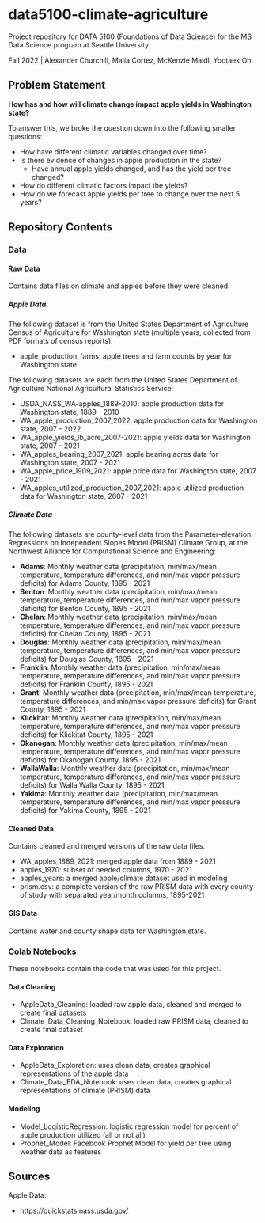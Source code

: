 # data5100-climate-agriculture
Project repository for DATA 5100 (Foundations of Data Science) for the MS Data Science program at Seattle University.

Fall 2022 | Alexander Churchill, Malia Cortez, McKenzie Maidl, Yootaek Oh

## Problem Statement
**How has and how will climate change impact apple yields in Washington state?**

To answer this, we broke the question down into the following smaller questions:

- How have different climatic variables changed over time?
- Is there evidence of changes in apple production in the state?
    - Have annual apple yields changed, and has the yield per tree changed?
- How do different climatic factors impact the yields?
- How do we forecast apple yields per tree to change over the next 5 years?

## Repository Contents

### Data

#### Raw Data
Contains data files on climate and apples before they were cleaned.

##### Apple Data
The following dataset is from the United States Department of Agriculture Census of Agriculture for Washington state (multiple years, collected from PDF formats of census reports):
- apple_production_farms: apple trees and farm counts by year for Washington state

The following datasets are each from the United States Department of Agriculture National Agricultural Statistics Service: 
- USDA_NASS_WA-apples_1889-2010: apple production data for Washington state, 1889 - 2010
- WA_apple_production_2007_2022: apple production data for Washington state, 2007 - 2022
- WA_apple_yields_lb_acre_2007-2021: apple yields data for Washington state, 2007 - 2021
- WA_apples_bearing_2007_2021: apple bearing acres data for Washington state, 2007 - 2021
- WA_apple_price_1909_2021: apple price data for Washington state, 2007 - 2021
- WA_apples_utilized_production_2007_2021: apple utilized production data for Washington state, 2007 - 2021

##### Climate Data
The following datasets are county-level data from the Parameter-elevation Regressions on Independent Slopes Model (PRISM) Climate Group, at the Northwest Alliance for Computational Science and Engineering:
- **Adams**: Monthly weather data (precipitation, min/max/mean temperature, temperature differences, and min/max vapor pressure deficits) for Adams County, 1895 - 2021
- **Benton**: Monthly weather data (precipitation, min/max/mean temperature, temperature differences, and min/max vapor pressure deficits) for Benton County, 1895 - 2021
- **Chelan**: Monthly weather data (precipitation, min/max/mean temperature, temperature differences, and min/max vapor pressure deficits) for Chelan County, 1895 - 2021
- **Douglas**: Monthly weather data (precipitation, min/max/mean temperature, temperature differences, and min/max vapor pressure deficits) for Douglas County, 1895 - 2021
- **Franklin**: Monthly weather data (precipitation, min/max/mean temperature, temperature differences, and min/max vapor pressure deficits) for Franklin County, 1895 - 2021
- **Grant**: Monthly weather data (precipitation, min/max/mean temperature, temperature differences, and min/max vapor pressure deficits) for Grant County, 1895 - 2021
- **Klickitat**: Monthly weather data (precipitation, min/max/mean temperature, temperature differences, and min/max vapor pressure deficits) for Klickitat County, 1895 - 2021
- **Okanogan**: Monthly weather data (precipitation, min/max/mean temperature, temperature differences, and min/max vapor pressure deficits) for Okanogan County, 1895 - 2021
- **WallaWalla**: Monthly weather data (precipitation, min/max/mean temperature, temperature differences, and min/max vapor pressure deficits) for Walla Walla County, 1895 - 2021
- **Yakima**: Monthly weather data (precipitation, min/max/mean temperature, temperature differences, and min/max vapor pressure deficits) for Yakima County, 1895 - 2021


#### Cleaned Data
Contains cleaned and merged versions of the raw data files.

- WA_apples_1889_2021: merged apple data from 1889 - 2021
- apples_1970: subset of needed columns, 1970 - 2021
- apples_years: a merged apple/climate dataset used in modeling
- prism.csv: a complete version of the raw PRISM data with every county of study with separated year/month columns, 1895-2021

#### GIS Data
Contains water and county shape data for Washington state.

### Colab Notebooks
These notebooks contain the code that was used for this project.

#### Data Cleaning
- AppleData_Cleaning: loaded raw apple data, cleaned and merged to create final datasets
- Climate_Data_Cleaning_Notebook: loaded raw PRISM data, cleaned to create final dataset

#### Data Exploration
- AppleData_Exploration: uses clean data, creates graphical representations of the apple data
- Climate_Data_EDA_Notebook: uses clean data, creates graphical representations of climate (PRISM) data

#### Modeling
- Model_LogisticRegression: logistic regression model for percent of apple production utilized (all or not all) 
- Prophet_Model: Facebook Prophet Model for yield per tree using weather data as features

## Sources
Apple Data:
- https://quickstats.nass.usda.gov/
